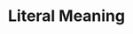 ---
word: "true"

title: "Literal Meaning"

categories: ['']

tags: ['Literal', 'Meaning']

arwords: 'المعنى الحقيقي'

arexps: []

enwords: ['Literal Meaning']

enexps: []

arlexicons: 'ع'

enlexicons: 'L'

authors: ['Ruqayya Roshdy']

translators: ['']

citations: 'مقدمة في حوسبة اللغة العربية'

sources: 'مركز الملك عبدالله بن عبدالعزيز الدولي لخدمة اللغة العربية'

slug: ""
---